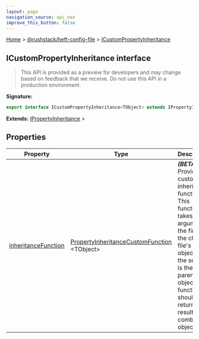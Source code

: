 ```yaml
---
layout: page
navigation_source: api_nav
improve_this_button: false
---
```



[Home](./index.md) &gt; [@rushstack/heft-config-file](./heft-config-file.md) &gt; [ICustomPropertyInheritance](./heft-config-file.icustompropertyinheritance.md)

## ICustomPropertyInheritance interface

> This API is provided as a preview for developers and may change based on feedback that we receive. Do not use this API in a production environment.
>


<b>Signature:</b>

```typescript
export interface ICustomPropertyInheritance<TObject> extends IPropertyInheritance<InheritanceType.custom>
```
<b>Extends:</b> [IPropertyInheritance](./heft-config-file.ipropertyinheritance.md) &gt;

## Properties

|  Property | Type | Description |
|  --- | --- | --- |
|  [inheritanceFunction](./heft-config-file.icustompropertyinheritance.inheritancefunction.md) | [PropertyInheritanceCustomFunction](./heft-config-file.propertyinheritancecustomfunction.md) &lt;TObject&gt; | <b><i>(BETA)</i></b> Provides a custom inheritance function. This function takes two arguments: the first is the child file's object, and the second is the parent file's object. The function should return the resulting combined object. |

